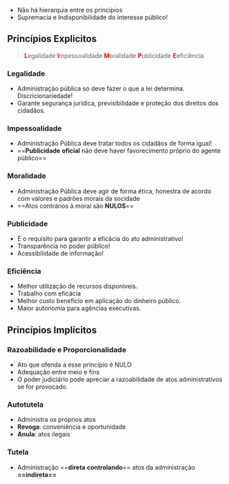 - Não há hierarquia entre os princípios
- Supremacia e Indisponibilidade do interesse público!

## Princípios Explicitos

> <font color="#ff0000">**L**</font>egalidade
> <font color="#ff0000">**I**</font>mpessoalidade
> <font color="#ff0000">**M**</font>oralidade
> <font color="#ff0000">**P**</font>ublicidade
> <font color="#ff0000">**E**</font>eficiência
### Legalidade
- Administração pública só deve fazer o que a lei determina. Discricionariedade!
- Garante segurança jurídica, previsibilidade e proteção dos direitos dos cidadãos.
### Impessoalidade
- Administração Pública deve tratar todos os cidadãos de forma igual!
- ==**Publicidade** **oficial** não deve haver favorecimento próprio do agente público==
### Moralidade
- Administração Pública deve agir de forma ética, honestra de acordo com valores e padrões morais da socidade
- ==Atos contrários à moral são **NULOS**==
### Publicidade
- É o requisito para garantir a eficácia do ato administrativo!
- Transparência no poder público!
- Acessibilidade de informação!
### Eficiência
- Melhor utilização de recursos disponíveis.
- Trabalho com eficácia
- Melhor custo benefício em aplicação do dinheiro público.
- Maior autonomia para agências executivas.

## Princípios Implícitos
### Razoabilidade e Proporcionalidade
- Ato que ofenda a esse princípio é NULO
- Adequação entre meio e fins
- O poder judiciário pode apreciar a razoabilidade de atos administrativos se for provocado.
### Autotutela
- Administra os próprios atos
- **Revoga**: conveniência e oportunidade
- **Anula**: atos ilegais
### Tutela
- Administração ==**direta** **controlando**== atos da administração **==indireta==**
<!--SR:!2000-01-01,1,250!2024-03-11,3,250-->